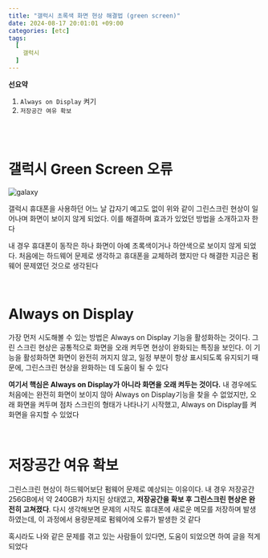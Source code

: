 ```yaml
---
title: "갤럭시 초록색 화면 현상 해결법 (green screen)"
date: 2024-08-17 20:01:01 +09:00
categories: [etc]
tags:
  [
    갤럭시
  ]
---
```


**선요약**

1. `Always on Display` 켜기
2. `저장공간 여유 확보`

<br/>
<br/>

# **갤럭시 Green Screen 오류**

![galaxy](https://png.pngtree.com/png-vector/20220930/ourmid/pngtree-samsung-galaxy-s22-ultra-5g-mockup-with-green-screen-png-image_6233360.png)

갤럭시 휴대폰을 사용하던 어느 날 갑자기 예고도 없이 위와 같이 그린스크린 현상이 일어나며 화면이 보이지 않게 되었다. 이를 해결하며 효과가 있었던 방법을 소개하고자 한다

내 경우 휴대폰이 동작은 하나 화면이 아예 초록색이거나 하얀색으로 보이지 않게 되었다. 처음에는 하드웨어 문제로 생각하고 휴대폰을 교체하려 했지만 다 해결한 지금은 펌웨어 문제였던 것으로 생각된다

<br/>

# **Always on Display**

가장 먼저 시도해볼 수 있는 방법은 Always on Display 기능을 활성화하는 것이다. 그린 스크린 현상은 공통적으로 화면을 오래 켜두면 현상이 완화되는 특징을 보인다. 이 기능을 활성화하면 화면이 완전히 꺼지지 않고, 일정 부분이 항상 표시되도록 유지되기 때문에, 그린스크린 현상을 완화하는 데 도움이 될 수 있다

**여기서 핵심은 Always on Display가 아니라 화면을 오래 켜두는 것이다.** 내 경우에도 처음에는 완전히 화면이 보이지 않아 Always on Display기능을 찾을 수 없었지만, 오래 화면을 켜두며 점차 스크린의 형태가 나타나기 시작했고, Always on Display를 켜 화면을 유지할 수 있었다

<br/>

# **저장공간 여유 확보**

그린스크린 현상이 하드웨어보단 펌웨어 문제로 예상되는 이유이다. 내 경우 저장공간 256GB에서 약 240GB가 차지된 상태였고, **저장공간을 확보 후 그린스크린 현상은 완전히 고쳐졌다**. 다시 생각해보면 문제의 시작도 휴대폰에 새로운 메모를 저장하며 발생하였는데, 이 과정에서 용량문제로 펌웨어에 오류가 발생한 것 같다

혹시라도 나와 같은 문제를 겪고 있는 사람들이 있다면, 도움이 되었으면 하여 글을 적게되었다